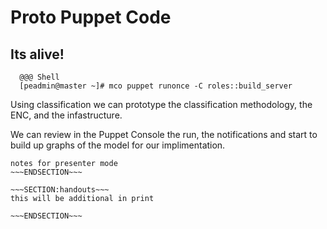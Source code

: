 <!SLIDE>
# Proto Puppet Code #
## Its alive! ##


      @@@ Shell
      [peadmin@master ~]# mco puppet runonce -C roles::build_server


Using classification we can prototype the classification methodology, the ENC, and the infastructure.

We can review in the Puppet Console the run, the notifications and start to build up graphs of the model for our implimentation.

~~~SECTION:notes~~~
notes for presenter mode
~~~ENDSECTION~~~

~~~SECTION:handouts~~~
this will be additional in print

~~~ENDSECTION~~~
